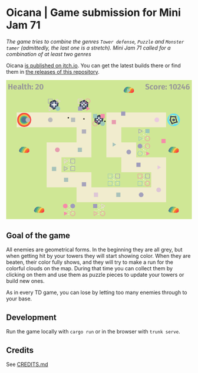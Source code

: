 # Oicana | Game submission for Mini Jam 71

*The game tries to combine the genres `Tower defense`, `Puzzle` and `Monster tamer` (admittedly, the last one is a stretch). Mini Jam 71 called for a combination of at least two genres*

Oicana [is published on itch.io](https://niklme.itch.io/oicana). You can get the latest builds there or find them in [the releases of this repository](https://github.com/NiklasEi/oicana/releases).

![oicana game play](oicana.png)

## Goal of the game

All enemies are geometrical forms. In the beginning they are all grey, but when getting hit by your towers they will start showing color. When they are beaten, their color fully shows, and they will try to make a run for the colorful clouds on the map. During that time you can collect them by clicking on them and use them as puzzle pieces to update your towers or build new ones.

As in every TD game, you can lose by letting too many enemies through to your base.

## Development

Run the game locally with `cargo run` or in the browser with `trunk serve`.

## Credits

See [CREDITS.md](credits/CREDITS.md)
